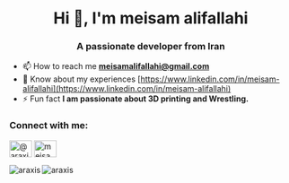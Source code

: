 <h1 align="center">Hi 👋, I'm meisam alifallahi</h1>
<h3 align="center">A passionate developer from Iran</h3>

- 📫 How to reach me **meisamalifallahi@gmail.com**
- 📄 Know about my experiences [https://www.linkedin.com/in/meisam-alifallahi](https://www.linkedin.com/in/meisam-alifallahi)
- ⚡ Fun fact **I am passionate about 3D printing and Wrestling.**

<h3 align="left">Connect with me:</h3>
<p align="left">
<a href="https://twitter.com/@araxis_maf" target="blank"><img align="center" src="https://raw.githubusercontent.com/rahuldkjain/github-profile-readme-generator/master/src/images/icons/Social/twitter.svg" alt="@araxis_maf" height="30" width="40" /></a>
<a href="https://linkedin.com/in/meisam-alifallahi" target="blank"><img align="center" src="https://raw.githubusercontent.com/rahuldkjain/github-profile-readme-generator/master/src/images/icons/Social/linked-in-alt.svg" alt="meisam-alifallahi" height="30" width="40" /></a>
</p>


<p><img align="left" src="https://github-readme-stats.vercel.app/api/top-langs?username=araxis&show_icons=true&locale=en&layout=compact" alt="araxis" /></p>

<p>&nbsp;<img align="left" src="https://github-readme-stats.vercel.app/api?username=araxis&show_icons=true&locale=en" alt="araxis" /></p>
